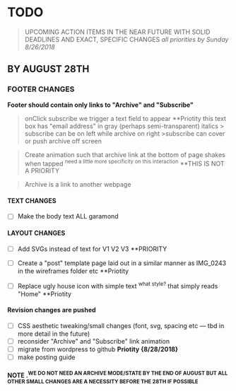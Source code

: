 # TODO
> UPCOMING ACTION ITEMS IN THE NEAR FUTURE 
> WITH SOLID DEADLINES
> AND EXACT, SPECIFIC CHANGES *all priorities by Sunday 8/26/2018*

## BY AUGUST 28TH
### FOOTER CHANGES
**Footer should contain only links to "Archive" and "Subscribe"**
> onClick subscribe we trigger a text field to appear **Priotity
  > this text box has "email address" in gray (perhaps semi-transparent) italics
                > subscribe can be on left while archive on right
                        >subscribe can cover or push archive off screen
                        
> Create animation such that archive link at the bottom of page shakes when tapped <sup>need a little more specificity on this interaction</sup> **THIS IS NOT A PRIORITY        

> Archive is a link to another webpage

#### TEXT CHANGES
- [ ] Make the body text ALL garamond


#### LAYOUT CHANGES
- [ ] Add SVGs instead of text for V1 V2 V3 **PRIORITY 

- [ ] Create a "post" template page laid out in a similar manner as IMG_0243 in the wireframes folder etc **Priotity

- [ ] Replace ugly house icon with simple text <sup>what style?</sup> that simply reads "Home" **Priotity

#### Revision changes are pushed  
- [ ] CSS aesthetic tweaking/small changes (font, svg, spacing etc — tbd in more detail in the future)
- [ ] reconsider "Archive" and "Subscribe" link animation
- [ ] migrate from wordpress to github **Priotity {8/28/2018}** 
- [ ] make posting guide 
    
 #### NOTE .<sup>WE DO NOT NEED AN ARCHIVE MODE/STATE BY THE END OF AUGUST BUT ALL OTHER SMALL CHANGES ARE A NECESSITY BEFORE THE 28TH IF POSSIBLE</sup>
